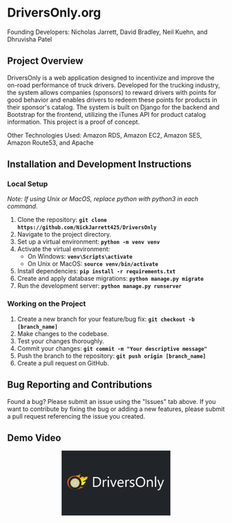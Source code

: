 # DriversOnly.org

Founding Developers: Nicholas Jarrett, David Bradley, Neil Kuehn, and Dhruvisha Patel

## Project Overview
DriversOnly is a web application designed to incentivize and improve the on-road performance of truck drivers. Developed for the trucking industry, the system allows companies (sponsors) to reward drivers with points for good behavior and enables drivers to redeem these points for products in their sponsor's catalog. The system is built on Django for the backend and Bootstrap for the frontend, utilizing the iTunes API for product catalog information. This project is a proof of concept.

Other Technologies Used: Amazon RDS, Amazon EC2, Amazon SES, Amazon Route53, and Apache

## Installation and Development Instructions
### Local Setup
_Note: If using Unix or MacOS, replace python with python3 in each command._
1. Clone the repository: **`git clone https://github.com/NickJarrett425/DriversOnly`**
2. Navigate to the project directory.
3. Set up a virtual environment: **`python -m venv venv`**
4. Activate the virtual environment:
    - On Windows: **`venv\Scripts\activate`**
    - On Unix or MacOS: **`source venv/bin/activate`**
5. Install dependencies: **`pip install -r requirements.txt`**
6. Create and apply database migrations: **`python manage.py migrate`**
7. Run the development server: **`python manage.py runserver`**

### Working on the Project
1. Create a new branch for your feature/bug fix: **`git checkout -b [branch_name]`**
2. Make changes to the codebase.
3. Test your changes thoroughly.
4. Commit your changes: **`git commit -m "Your descriptive message"`**
5. Push the branch to the repository: **`git push origin [branch_name]`**
6. Create a pull request on GitHub.

## Bug Reporting and Contributions
Found a bug? Please submit an issue using the "Issues" tab above. If you want to contribute by fixing the bug or adding a new features, please submit a pull request referencing the issue you created.

## Demo Video
<p align="center">
  <a href="https://www.youtube.com/watch?v=AJJjYWOMbn4">
    <img src="https://github.com/NickJarrett425/DriversOnly/blob/main/Website/static/Thumbnail.PNG" alt="DriversOnly.org" width="50%">
  </a>
</p>
